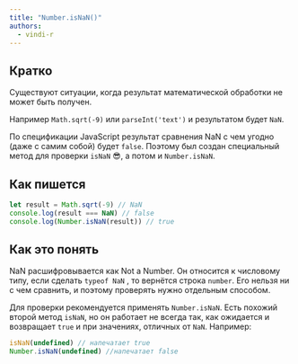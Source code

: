 ```yaml
---
title: "Number.isNaN()"
authors:
  - vindi-r
---
```


## Кратко

Существуют ситуации, когда результат математической обработки не может быть получен.

Например `Math.sqrt(-9)` или `parseInt('text')` и результатом будет `NaN`.

По спецификации JavaScript результат сравнения NaN с чем угодно (даже с самим собой) будет `false`. Поэтому был создан специальный метод для проверки `isNaN` 😎, а потом и `Number.isNaN`.

## Как пишется

```js
let result = Math.sqrt(-9) // NaN
console.log(result === NaN) // false
console.log(Number.isNaN(result)) // true
```

## Как это понять

NaN расшифровывается как Not a Number. Он относится к числовому типу, если сделать `typeof NaN` , то вернётся строка `number`. Его нельзя ни с чем сравнить, и поэтому проверять нужно отдельным способом.

Для проверки рекомендуется применять `Number.isNaN`. Есть похожий второй метод `isNaN`, но он работает не всегда так, как ожидается и возвращает `true` и при значениях, отличных от `NaN`. Например:

```js
isNaN(undefined) // напечатает true
Number.isNaN(undefined) //напечатает false
```
